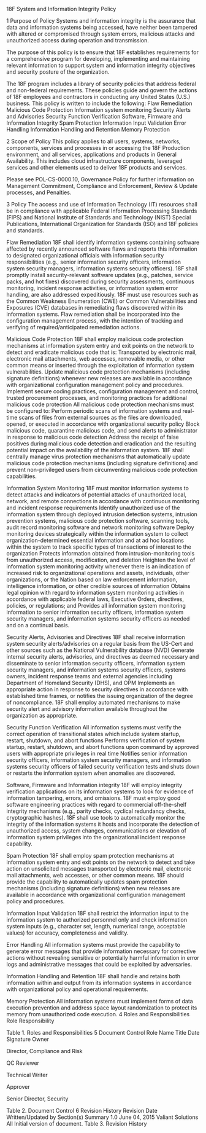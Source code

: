 18F System and Information Integrity Policy

1 Purpose of Policy
Systems and information integrity is the assurance that data and information systems being accessed,  have neither been tampered with altered or compromised through system errors, malicious attacks and unauthorized access during operation and transmission.

The purpose of this policy is to ensure that 18F establishes requirements for a comprehensive program for developing, implementing and maintaining relevant information to support system and information integrity objectives and security posture of the organization.

The 18F program includes a library of security policies that address federal and non-federal requirements. These policies guide and govern the actions of 18F employees and contractors in conducting any United States (U.S.) business.
This policy is written to include the following:
Flaw Remediation
Malicious Code Protection
Information system monitoring
Security Alerts and Advisories
Security Function Verification
Software, Firmware and Information Integrity
Spam Protection
Information Input Validation
Error Handling
Information Handling and Retention
Memory Protection

2 Scope of Policy
This policy applies to all users, systems, networks, components, services and processes in or accessing the 18F Production environment, and all services, applications and products in General Availability.  This includes cloud infrastructure components, leveraged services and other elements used to deliver 18F products and services.

Please see POL-CS-0000.10, Governance Policy for further information on Management Commitment, Compliance and Enforcement, Review & Update processes, and Penalties.

3 Policy
The access and use of Information Technology (IT) resources shall be in compliance with applicable Federal Information Processing Standards (FIPS) and National Institute of Standards and Technology (NIST) Special Publications, International Organization for Standards (ISO) and 18F policies and standards.

Flaw Remediation
18F shall identify information systems containing software affected by recently announced software flaws and reports this information to designated organizational officials with information security responsibilities (e.g., senior information security officers, information system security managers, information systems security officers).
18F shall promptly install security-relevant software updates (e.g., patches, service packs, and hot fixes)  discovered during security assessments, continuous monitoring, incident response activities, or information system error handling, are also addressed expeditiously.
18F must use resources such as the Common Weakness Enumeration (CWE) or Common Vulnerabilities and Exposures (CVE) databases in remediating flaws discovered within its information systems.
Flaw remediation shall be incorporated into the configuration management process, with the intention of tracking and verifying of required/anticipated remediation actions.

Malicious Code Protection
18F shall employ malicious code protection mechanisms at information system entry and exit points on the network to detect and eradicate malicious code that is:
Transported by electronic mail, electronic mail attachments, web accesses, removable media, or other common means or inserted through the exploitation of information system vulnerabilities.
Update malicious code protection mechanisms (including signature definitions) whenever new releases are available in accordance with organizational configuration management policy and procedures.
Implement secure coding practices, configuration management and control, trusted procurement processes, and monitoring practices for additional malicious code protection
All malicious code protection mechanisms must be configured to:
Perform periodic scans of information systems and real-time scans of files from external sources as the files are downloaded, opened, or executed in accordance with organizational security policy
Block malicious code, quarantine malicious code, and send alerts to administrator in response to malicious code detection
Address the receipt of false positives during malicious code detection and eradication and the resulting potential impact on the availability of the information system.
18F shall centrally manage virus protection mechanisms that automatically update malicious code protection mechanisms (including signature definitions) and prevent non-privileged users from circumventing malicious code protection capabilities.

Information System Monitoring
18F must monitor information systems to detect attacks and indicators of potential attacks of unauthorized local, network, and remote connections in accordance with continuous monitoring and incident response requirements
Identify unauthorized use of the information system through deployed intrusion detection systems, intrusion prevention systems, malicious code protection software, scanning tools, audit record monitoring software and network monitoring software
Deploy monitoring devices strategically within the information system to collect organization-determined essential information and at ad hoc locations within the system to track specific types of transactions of interest to the organization
Protects information obtained from intrusion-monitoring tools from unauthorized access, modification, and deletion
Heighten the level of information system monitoring activity whenever there is an indication of increased risk to organizational operations and assets, individuals, other organizations, or the Nation based on law enforcement information, intelligence information, or other credible sources of information
Obtains legal opinion with regard to information system monitoring activities in accordance with applicable federal laws, Executive Orders, directives, policies, or regulations; and
Provides all information system monitoring information to senior information security officers, information system security managers, and information systems security officers as needed and on a continual basis.

Security Alerts, Advisories and Directives
18F shall receive information system security alerts/advisories on a regular basis from the US-Cert and other sources such as the National Vulnerability database (NVD)
Generate internal security alerts, advisories, and directives as deemed necessary and disseminate to senior information security officers, information system security managers, and information systems security officers, systems owners, incident response teams and external agencies including Department of Homeland Security (DHS), and OPM
Implements an appropriate action in response to security directives in accordance with established time frames, or notifies the issuing organization of the degree of noncompliance.
18F shall employ automated mechanisms to make security alert and advisory information available throughout the organization as appropriate.

Security Function Verification
All information systems must verify the correct operation of transitional states which include system startup, restart, shutdown, and abort functions
Performs verification of system startup, restart, shutdown, and abort functions upon command by approved users with appropriate privileges in real time
Notifies senior information security officers, information system security managers, and information systems security officers of failed security verification tests and shuts down or restarts the information system when anomalies are discovered.

Software, Firmware and Information integrity
18F will employ integrity verification applications on its information systems to look for evidence of information tampering, errors, and omissions.
18F must employ good software engineering practices with regard to commercial off-the-shelf integrity mechanisms (e.g., parity checks, cyclical redundancy checks, cryptographic hashes).
18F shall use tools to automatically monitor the integrity of the information systems it hosts and incorporate the detection of unauthorized access, system changes, communications or elevation of information system privileges into the organizational incident response capability.

Spam Protection
18F shall employ spam protection mechanisms at information system entry and exit points on the network to detect and take action on unsolicited messages transported by electronic mail, electronic mail attachments, web accesses, or other common means.
18F should provide the capability to automatically updates spam protection mechanisms (including signature definitions) when new releases are available in accordance with organizational configuration management policy and procedures.

Information Input Validation
18F shall restrict the information input to the information system to authorized personnel only and check information system inputs (e.g., character set, length, numerical range, acceptable values) for accuracy, completeness and validity.

Error Handling
All information systems must provide the capability to generate error messages that provide information necessary for corrective actions without revealing sensitive or potentially harmful information in error logs and administrative messages that could be exploited by adversaries.

Information Handling and Retention
18F shall handle and retains both information within and output from its information systems in accordance with organizational policy and operational requirements.

Memory Protection
All information systems must implement forms of data execution prevention and address space layout randomization to protect its memory from unauthorized code execution.
4 Roles and Responsibilities
Role
Responsibility


Table 1. Roles and Responsibilities
5 Document Control
Role
Name
Title
Date
Signature
Owner

Director, Compliance and Risk


QC Reviewer

Technical Writer


Approver

Senior Director, Security


Table 2. Document Control
6 Revision History
Revision
Date
Written/Updated by
Section(s)
Summary
1.0
June 04, 2015
Valiant Solutions
All
Initial version of document.
Table 3. Revision History
